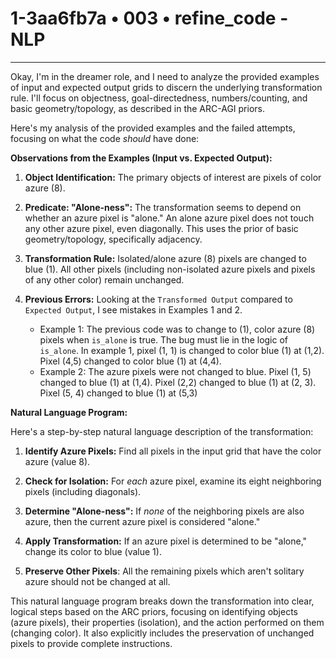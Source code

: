# 1-3aa6fb7a • 003 • refine_code - NLP

---
Okay, I'm in the dreamer role, and I need to analyze the provided examples of input and expected output grids to discern the underlying transformation rule. I'll focus on objectness, goal-directedness, numbers/counting, and basic geometry/topology, as described in the ARC-AGI priors.

Here's my analysis of the provided examples and the failed attempts, focusing on what the code *should* have done:

**Observations from the Examples (Input vs. Expected Output):**

1.  **Object Identification:** The primary objects of interest are pixels of color azure (8).

2.  **Predicate: "Alone-ness":**  The transformation seems to depend on whether an azure pixel is "alone." An alone azure pixel does not touch any other azure pixel, even diagonally.  This uses the prior of basic geometry/topology, specifically adjacency.

3.  **Transformation Rule:** Isolated/alone azure (8) pixels are changed to blue (1). All other pixels (including non-isolated azure pixels and pixels of any other color) remain unchanged.

4. **Previous Errors:** Looking at the `Transformed Output` compared to `Expected Output`, I see mistakes in Examples 1 and 2.
    - Example 1: The previous code was to change to (1), color azure (8) pixels when `is_alone` is true. The bug must lie in the logic of `is_alone`. In example 1, pixel (1, 1) is changed to color blue (1) at (1,2). Pixel (4,5) changed to color blue (1) at (4,4).
    - Example 2: The azure pixels were not changed to blue. Pixel (1, 5) changed to blue (1) at (1,4). Pixel (2,2) changed to blue (1) at (2, 3). Pixel (5, 4) changed to blue (1) at (5,3)

**Natural Language Program:**

Here's a step-by-step natural language description of the transformation:

1.  **Identify Azure Pixels:** Find all pixels in the input grid that have the color azure (value 8).

2.  **Check for Isolation:** For *each* azure pixel, examine its eight neighboring pixels (including diagonals).

3.  **Determine "Alone-ness":**  If *none* of the neighboring pixels are also azure, then the current azure pixel is considered "alone."

4.  **Apply Transformation:** If an azure pixel is determined to be "alone," change its color to blue (value 1).

5. **Preserve Other Pixels**: All the remaining pixels which aren't solitary azure should not be changed at all.

This natural language program breaks down the transformation into clear, logical steps based on the ARC priors, focusing on identifying objects (azure pixels), their properties (isolation), and the action performed on them (changing color). It also explicitly includes the preservation of unchanged pixels to provide complete instructions.

